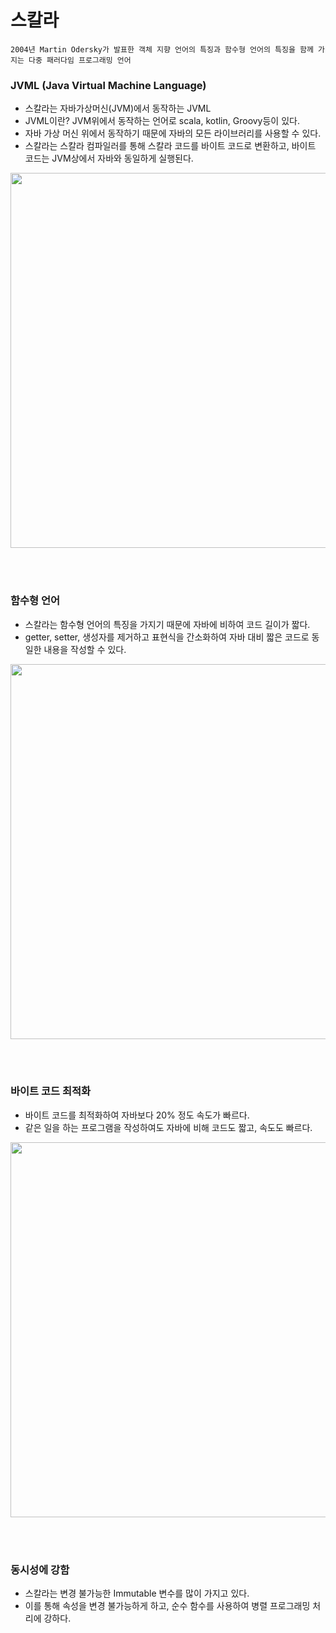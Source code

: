 # 스칼라
```aidl
2004년 Martin Odersky가 발표한 객체 지향 언어의 특징과 함수형 언어의 특징을 함께 가지는 다중 패러다임 프로그래밍 언어
```

### JVML (Java Virtual Machine Language)

- 스칼라는 자바가상머신(JVM)에서 동작하는 JVML
- JVML이란? JVM위에서 동작하는 언어로 scala, kotlin, Groovy등이 있다.
- 자바 가상 머신 위에서 동작하기 때문에 자바의 모든 라이브러리를 사용할 수 있다.
- 스칼라는 스칼라 컴파일러를 통해 스칼라 코드를 바이트 코드로 변환하고, 바이트 코드는 JVM상에서 자바와 동일하게 실행된다.

<p align="center">
  <img src = "https://user-images.githubusercontent.com/33833780/137756975-b7337ebb-e302-45dc-873e-e56b6e0aad27.png" width="600px">
</p>
<br><br>

### 함수형 언어

- 스칼라는 함수형 언어의 특징을 가지기 때문에 자바에 비하여 코드 길이가 짧다.
- getter, setter, 생성자를 제거하고 표현식을 간소화하여 자바 대비 짧은 코드로 동일한 내용을 작성할 수 있다.

<p align="center">
  <img src = "https://user-images.githubusercontent.com/33833780/137756960-4e55ece4-6194-4c8e-873a-b8852952da6f.png" width="600px">
</p>
<br><br>

### 바이트 코드 최적화

- 바이트 코드를 최적화하여 자바보다 20% 정도 속도가 빠르다.
- 같은 일을 하는 프로그램을 작성하여도 자바에 비해 코드도 짧고, 속도도 빠르다.

<p align="center">
  <img src = "https://user-images.githubusercontent.com/33833780/137756973-11f94520-2dee-4ad0-9a12-5c8996806d0f.png" width="600px">
</p>
<br><br>

### 동시성에 강함

- 스칼라는 변경 불가능한 Immutable 변수를 많이 가지고 있다.
- 이를 통해 속성을 변경 불가능하게 하고, 순수 함수를 사용하여 병렬 프로그래밍 처리에 강하다.
